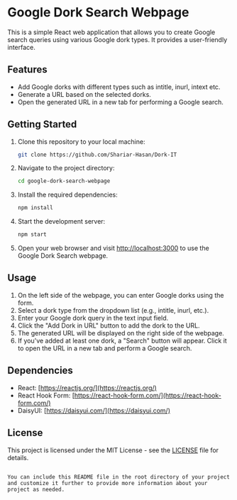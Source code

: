 # Google Dork Search Webpage

This is a simple React web application that allows you to create Google search queries using various Google dork types. It provides a user-friendly interface.

## Features

- Add Google dorks with different types such as intitle, inurl, intext etc.
- Generate a URL based on the selected dorks.
- Open the generated URL in a new tab for performing a Google search.

## Getting Started

1. Clone this repository to your local machine:

   ```bash
   git clone https://github.com/Shariar-Hasan/Dork-IT
   ```

2. Navigate to the project directory:

   ```bash
   cd google-dork-search-webpage
   ```

3. Install the required dependencies:

   ```bash
   npm install
   ```

4. Start the development server:

   ```bash
   npm start
   ```

5. Open your web browser and visit [http://localhost:3000](http://localhost:3000) to use the Google Dork Search webpage.

## Usage

1. On the left side of the webpage, you can enter Google dorks using the form.
2. Select a dork type from the dropdown list (e.g., intitle, inurl, etc.).
3. Enter your Google dork query in the text input field.
4. Click the "Add Dork in URL" button to add the dork to the URL.
5. The generated URL will be displayed on the right side of the webpage.
6. If you've added at least one dork, a "Search" button will appear. Click it to open the URL in a new tab and perform a Google search.

## Dependencies

- React: [https://reactjs.org/](https://reactjs.org/)
- React Hook Form: [https://react-hook-form.com/](https://react-hook-form.com/)
- DaisyUI: [https://daisyui.com/](https://daisyui.com/)

## License

This project is licensed under the MIT License - see the [LICENSE](LICENSE) file for details.

```

You can include this README file in the root directory of your project and customize it further to provide more information about your project as needed.
```

